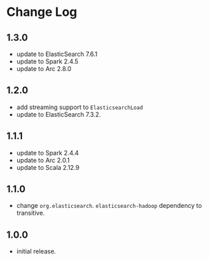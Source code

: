 # Change Log

## 1.3.0

- update to ElasticSearch 7.6.1
- update to Spark 2.4.5
- update to Arc 2.8.0

## 1.2.0

- add streaming support to `ElasticsearchLoad`
- update to ElasticSearch 7.3.2.

## 1.1.1

- update to Spark 2.4.4
- update to Arc 2.0.1
- update to Scala 2.12.9

## 1.1.0

- change `org.elasticsearch`. `elasticsearch-hadoop` dependency to transitive.

## 1.0.0

- initial release.

